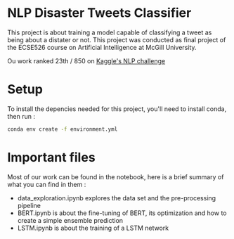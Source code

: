 # NLP Disaster Tweets Classifier

This project is about training a model capable of classifying a tweet as being about a distater or not. This project was conducted as final project of the ECSE526 course on Artificial Intelligence at McGill University.

Ou work ranked 23th / 850 on [Kaggle's NLP challenge](https://www.kaggle.com/competitions/nlp-getting-started)

# Setup

To install the depencies needed for this project, you'll need to install conda, then run :
```bash
conda env create -f environment.yml
```

# Important files

Most of our work can be found in the notebook, here is a brief summary of what you can find in them :
* data_exploration.ipynb explores the data set and the pre-processing pipeline
* BERT.ipynb is about the fine-tuning of BERT, its optimization and how to create a simple ensemble prediction
* LSTM.ipynb is about the training of a LSTM network
